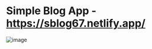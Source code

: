 # Simple Blog App  -  https://sblog67.netlify.app/


![image](https://github.com/TalhaDemirtas/sblog67/blob/master/ss.jpg)